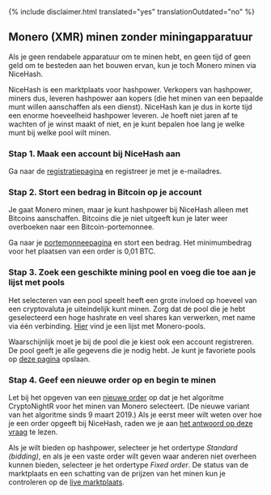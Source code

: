 {% include disclaimer.html translated="yes" translationOutdated="no" %}

## Monero (XMR) minen zonder miningapparatuur

Als je geen rendabele apparatuur om te minen hebt, en geen tijd of
geen geld om te besteden aan het bouwen ervan, kun je toch Monero minen via NiceHash.

NiceHash is een marktplaats voor hashpower. Verkopers van hashpower,
miners dus, leveren hashpower aan kopers (die het minen van
een bepaalde munt willen aanschaffen als een dienst). NiceHash kan je dus in korte tijd
een enorme hoeveelheid hashpower leveren. Je hoeft niet jaren af te wachten
of je winst maakt of niet, en je kunt bepalen hoe lang je welke munt
bij welke pool wilt minen.

### **Stap 1.** Maak een account bij NiceHash aan

Ga naar de
[registratiepagina](https://www.nicehash.com/?p=register) en registreer je met je e-mailadres.

### **Stap 2.** Stort een bedrag in Bitcoin op je account

Je gaat Monero minen, maar je kunt hashpower bij
NiceHash alleen met Bitcoins aanschaffen. Bitcoins die je niet uitgeeft kun je later weer
overboeken naar een Bitcoin-portemonnee.

Ga naar je
[portemonneepagina](https://www.nicehash.com/?p=wallet) en stort een bedrag. Het minimumbedrag voor het plaatsen van een order
is 0,01 BTC.

### **Stap 3.** Zoek een geschikte mining pool en voeg die toe aan je lijst met pools

Het selecteren van een pool speelt heeft een grote invloed op hoeveel
van een cryptovaluta je uiteindelijk kunt minen. Zorg dat de pool die je hebt geselecteerd een hoge hashrate
en veel shares kan verwerken, met name via één verbinding.
[Hier](https://bitcointalk.org/index.php?topic=583449.0) vind je een lijst met Monero-pools.

Waarschijnlijk moet je bij de pool die je kiest ook een account
registreren. De pool geeft je alle gegevens die je nodig hebt.
Je kunt je favoriete pools op [deze pagina](https://www.nicehash.com/?p=managepools) opslaan.

### **Stap 4.** Geef een nieuwe order op en begin te minen

Let bij het opgeven van een [nieuwe order](https://www.nicehash.com/?p=orders&new) op dat je
het algoritme CryptoNightR voor het minen van Monero selecteert. (De nieuwe variant van het algoritme sinds 9 maart 2019.) Als je eerst meer wilt weten over
hoe je een order opgeeft bij NiceHash, raden we je aan [het antwoord op deze vraag](https://www.nicehash.com/?p=faq#faqb0) te lezen.

Als je wilt bieden op
hashpower, selecteer je het ordertype *Standard (bidding)*, en als je een vaste
order wilt geven waar anderen niet overheen kunnen bieden, selecteer je het ordertype *Fixed order*. De status van de marktplaats
en een schatting van de prijzen van het minen kun je controleren op de [live marktplaats](https://www.nicehash.com/index.jsp?p=orders). 
